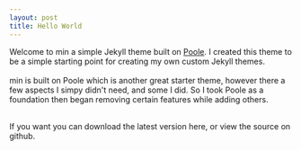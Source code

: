 ```yaml
---
layout: post
title: Hello World
---
```


<p>Welcome to min a simple Jekyll theme built on <a href="http://getpoole.com/">Poole</a>. I created this theme to be a simple starting point for creating my own custom Jekyll themes.
<br><br>
min is built on Poole which is another great starter theme, however there a few aspects I simpy didn't need, and some I did. So I took Poole as a foundation then began removing certain features while adding others.
<br><br>

If you want you can download the latest version here, or view the source on github.
</p>